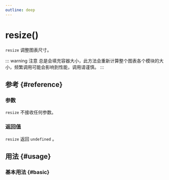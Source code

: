 ```yaml
---
outline: deep
---
```


# resize()
`resize` 调整图表尺寸。

::: warning 注意
总是会填充容器大小，此方法会重新计算整个图表各个模块的大小，频繁调用可能会影响到性能，调用请谨慎。
:::

## 参考 {#reference}
<!-- @include: @/@views/api/references/instance/resize.md -->

### 参数
`resize` 不接收任何参数。

### 返回值
`resize` 返回 `undefined` 。

## 用法 {#usage}
<script setup>
import Resize from '../../../@views/api/samples/Resize/index.vue'
</script>

### 基本用法 {#basic}
<Resize/>